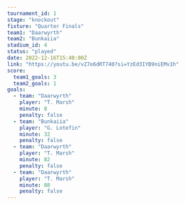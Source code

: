 ```yaml
---
tournament_id: 1
stage: "knockout"
fixture: "Quarter Finals"
team1: "Daarwyrth"
team2: "Bunkaiia"
stadium_id: 4
status: "played"
date: 2022-12-16T15:40:00Z
link: "https://youtu.be/vZ7o6dRT740?si=YzEd3IYB9niEMv1h"
score:
  team1_goals: 3
  team2_goals: 1
goals:
  - team: "Daarwyrth"
    player: "T. Marsh"
    minute: 8
    penalty: false
  - team: "Bunkaiia"
    player: "G. Lotefin"
    minute: 32
    penalty: false
  - team: "Daarwyrth"
    player: "T. Marsh"
    minute: 82
    penalty: false
  - team: "Daarwyrth"
    player: "T. Marsh"
    minute: 88
    penalty: false
---
```

